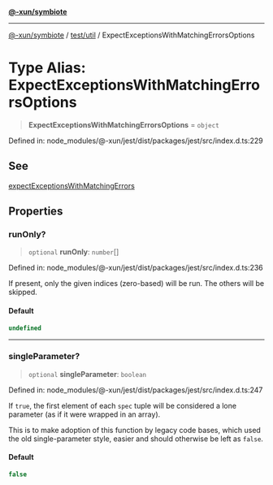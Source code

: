 [**@-xun/symbiote**](../../../README.md)

***

[@-xun/symbiote](../../../README.md) / [test/util](../README.md) / ExpectExceptionsWithMatchingErrorsOptions

# Type Alias: ExpectExceptionsWithMatchingErrorsOptions

> **ExpectExceptionsWithMatchingErrorsOptions** = `object`

Defined in: node\_modules/@-xun/jest/dist/packages/jest/src/index.d.ts:229

## See

[expectExceptionsWithMatchingErrors](../functions/expectExceptionsWithMatchingErrors.md)

## Properties

### runOnly?

> `optional` **runOnly**: `number`[]

Defined in: node\_modules/@-xun/jest/dist/packages/jest/src/index.d.ts:236

If present, only the given indices (zero-based) will be run. The others
will be skipped.

#### Default

```ts
undefined
```

***

### singleParameter?

> `optional` **singleParameter**: `boolean`

Defined in: node\_modules/@-xun/jest/dist/packages/jest/src/index.d.ts:247

If `true`, the first element of each `spec` tuple will be considered a
lone parameter (as if it were wrapped in an array).

This is to make adoption of this function by legacy code bases, which
used the old single-parameter style, easier and should otherwise be
left as `false`.

#### Default

```ts
false
```
